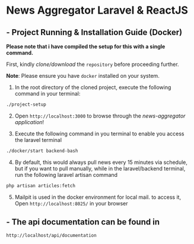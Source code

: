 

# News Aggregator Laravel & ReactJS

## - Project Running & Installation Guide (Docker)

**Please note that i have compiled the setup for this with a single command.**

First, kindly _clone/download_ the `repository` before proceeding further.

**Note**: Please ensure you have `docker` installed on your system.

1. In the root directory of the cloned project, execute the following command in your terminal:
```bash
./project-setup
```

2. Open `http://localhost:3000` to browse through the *news-aggregator application*!

3. Execute the following command in you terminal to enable you access the laravel terminal
```bash
./docker/start backend-bash
```

4. By default, this would always pull news every 15 minutes via schedule, but if you want to pull manually, while in the laravel/backend terminal, run the following laravel artisan command
```bash
php artisan articles:fetch
```

5. Mailpit is used in the docker environment for local mail. to access it, Open `http://localhost:8025/` in your browser


## - The api documentation can be found in
`http://localhost/api/documentation`
